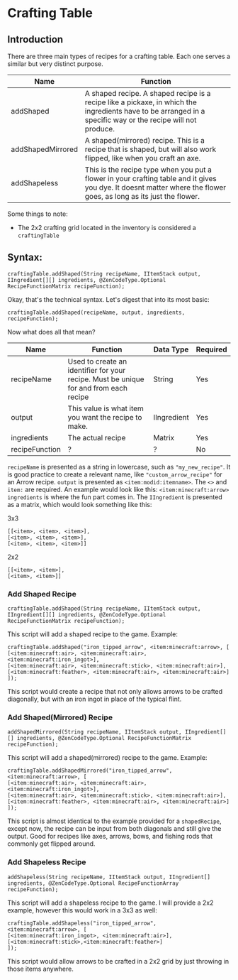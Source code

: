 # Crafting Table


## Introduction

There are three main types of recipes for a crafting table. Each one serves a similar but very distinct purpose.

| Name | Function |
|------|----------|
| addShaped | A shaped recipe. A shaped recipe is a recipe like a pickaxe, in which the ingredients have to be arranged in a specific way or the recipe will not produce. |
| addShapedMirrored | A shaped(mirrored) recipe. This is a recipe that is shaped, but will also work flipped, like when you craft an axe. |
| addShapeless | This is the recipe type when you put a flower in your crafting table and it gives you dye. It doesnt matter where the flower goes, as long as its just the flower. |

Some things to note:
- The 2x2 crafting grid located in the inventory is considered a `craftingTable`


## Syntax:
```zenscript
craftingTable.addShaped(String recipeName, IItemStack output, IIngredient[][] ingredients, @ZenCodeType.Optional RecipeFunctionMatrix recipeFunction);
```
Okay, that's the technical syntax. Let's digest that into its most basic:
```zenscript
craftingTable.addShaped(recipeName, output, ingredients, recipeFunction);
```

Now what does all that mean?

| Name | Function | Data Type | Required |
|------|----------|-----------|----------|
| recipeName | Used to create an identifier for your recipe. Must be unique for and from each recipe | String | Yes |
| output | This value is what item you want the recipe to make. | IIngredient | Yes |
| ingredients | The actual recipe | Matrix | Yes |
| recipeFunction | ? | ? | No |

`recipeName` is presented as a string in lowercase, such as `"my_new_recipe"`. It is good practice to create a relevant name, like `"custom_arrow_recipe"` for an Arrow recipe.
`output` is presented as `<item:modid:itemname>`. The `<>` and `item:` are required. An example would look like this: `<item:minecraft:arrow>`
`ingredients` is where the fun part comes in. The `IIngredient` is presented as a matrix, which would look something like this:

3x3
```zenscript
[[<item>, <item>, <item>],
[<item>, <item>, <item>],
[<item>, <item>, <item>]]
```

2x2
```zenscript
[[<item>, <item>],
[<item>, <item>]]
```


### Add Shaped Recipe
```zenscript
craftingTable.addShaped(String recipeName, IItemStack output, IIngredient[][] ingredients, @ZenCodeType.Optional RecipeFunctionMatrix recipeFunction);
```
This script will add a shaped recipe to the game. Example:
```zenscript
craftingTable.addShaped("iron_tipped_arrow", <item:minecraft:arrow>, [
[<item:minecraft:air>, <item:minecraft:air>, <item:minecraft:iron_ingot>],
[<item:minecraft:air>, <item:minecraft:stick>, <item:minecraft:air>],
[<item:minecraft:feather>, <item:minecraft:air>, <item:minecraft:air>]
]);
```
This script would create a recipe that not only allows arrows to be crafted diagonally, but with an iron ingot in place of the typical flint.


### Add Shaped(Mirrored) Recipe
```zenscript
addShapedMirrored(String recipeName, IItemStack output, IIngredient[][] ingredients, @ZenCodeType.Optional RecipeFunctionMatrix recipeFunction);
```
This script will add a shaped(mirrored) recipe to the game. Example:
```zenscript
craftingTable.addShapedMirrored("iron_tipped_arrow", <item:minecraft:arrow>, [
[<item:minecraft:air>, <item:minecraft:air>, <item:minecraft:iron_ingot>],
[<item:minecraft:air>, <item:minecraft:stick>, <item:minecraft:air>],
[<item:minecraft:feather>, <item:minecraft:air>, <item:minecraft:air>]
]);
```
This script is almost identical to the example provided for a `shapedRecipe`, except now, the recipe can be input from both diagonals and still give the output. Good for recipes like axes, arrows, bows, and fishing rods that commonly get flipped around.


### Add Shapeless Recipe
```zenscript
addShapeless(String recipeName, IItemStack output, IIngredient[] ingredients, @ZenCodeType.Optional RecipeFunctionArray recipeFunction);
```
This script will add a shapeless recipe to the game. I will provide a 2x2 example, however this would work in a 3x3 as well:
```zenscript
craftingTable.addShapeless("iron_tipped_arrow", <item:minecraft:arrow>, [
[<item:minecraft:iron_ingot>, <item:minecraft:air>],
[<item:minecraft:stick>,<item:minecraft:feather>]
]);
```
This script would allow arrows to be crafted in a 2x2 grid by just throwing in those items anywhere.